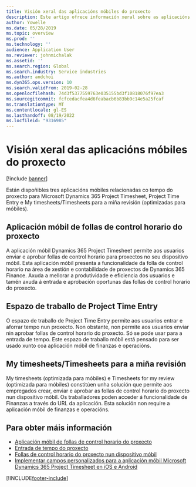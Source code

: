 ```yaml
---
title: Visión xeral das aplicacións móbiles do proxecto
description: Este artigo ofrece información xeral sobre as aplicacións relacionadas co tempo do proxecto para Microsoft Dynamics 365 Project Timesheet, Project Time Entry e My timesheets/Timesheets dispoñibles nun dispositivo móbil.
author: Yowelle
ms.date: 05/28/2019
ms.topic: overview
ms.prod: ''
ms.technology: ''
audience: Application User
ms.reviewer: johnmichalak
ms.assetid: ''
ms.search.region: Global
ms.search.industry: Service industries
ms.author: andchoi
ms.dyn365.ops.version: 10
ms.search.validFrom: 2019-02-28
ms.openlocfilehash: 74d3f5377559763e035155bd3f10818076f97ea3
ms.sourcegitcommit: fcfcedacfea4d6feabacb6b83bb9c14e5a25fcaf
ms.translationtype: MT
ms.contentlocale: gl-ES
ms.lasthandoff: 08/19/2022
ms.locfileid: "9316985"
---
```

# <a name="project-mobile-applications-overview"></a>Visión xeral das aplicacións móbiles do proxecto

[!include [banner](../includes/banner.md)]

Están dispoñibles tres aplicacións móbiles relacionadas co tempo do proxecto para Microsoft Dynamics 365 Project Timesheet, Project Time Entry e My timesheets/Timesheets para a miña revisión (optimizadas para móbiles).

## <a name="project-timesheet-mobile-app"></a>Aplicación móbil de follas de control horario do proxecto

A aplicación móbil Dynamics 365 Project Timesheet permite aos usuarios enviar e aprobar follas de control horario para proxectos no seu dispositivo móbil. Esta aplicación móbil presenta a funcionalidade da folla de control horario na área de xestión e contabilidade de proxectos de Dynamics 365 Finance. Axuda a mellorar a produtividade e eficiencia dos usuarios e tamén axuda á entrada e aprobación oportunas das follas de control horario do proxecto.

## <a name="project-time-entry-workspace"></a>Espazo de traballo de Project Time Entry

O espazo de traballo de Project Time Entry permite aos usuarios entrar e aforrar tempo nun proxecto. Non obstante, non permite aos usuarios enviar nin aprobar follas de control horario do proxecto. Só se pode usar para a entrada de tempo. Este espazo de traballo móbil está pensado para ser usado xunto coa aplicación móbil de finanzas e operacións.

## <a name="my-timesheetstimesheets-for-my-review"></a>My timesheets/Timesheets para a miña revisión

My timesheets (optimizada para móbiles) e Timesheets for my review (optimizada para móbiles) constitúen unha solución que permite aos empregados crear, enviar e aprobar as follas de control horario do proxecto nun dispositivo móbil. Os traballadores poden acceder á funcionalidade de Finanzas a través do URL da aplicación. Esta solución non require a aplicación móbil de finanzas e operacións.

## <a name="for-more-information"></a>Para obter máis información

- [Aplicación móbil de follas de control horario do proxecto](project-timesheet.md)
- [Entrada de tempo do proxecto](project-time-entry-mobile-workspace.md)
- [Follas de control horario do proxecto nun dispositivo móbil](Mobile-timesheets.md)
- [Implementar campos personalizados para a aplicación móbil Microsoft Dynamics 365 Project Timesheet en iOS e Android](custom-fields-mobile.md)

[!INCLUDE[footer-include](../includes/footer-banner.md)]
